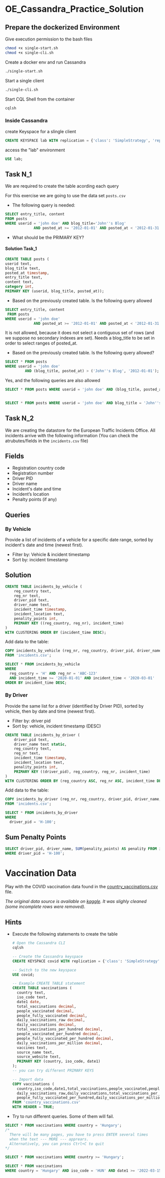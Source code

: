 # OE_Cassandra_Practice_Solution

## Prepare the dockerized Environment

Give execution permission to the bash files
```bash
chmod +x single-start.sh
chmod +x single-cli.sh
```

Create a docker env and run Cassandra
```bash
./single-start.sh
```

Start a single client
``` bash
./single-cli.sh
```

Start CQL Shell from the container
``` bash
cqlsh
```

### Inside Cassandra

create Keyspace for a slingle client
``` sql
CREATE KEYSPACE lab WITH replication = {'class': 'SimpleStrategy', 'replication_factor': 1};
```
access the "lab" environment

```sql
USE lab;
```

## Task N_1

We are required to create the table acording each query 

For this exercise we are going to use the data set ```posts.csv ```

* The following query is needed:

```sql
SELECT entry_title, content 
FROM posts 
WHERE userid = 'john doe' AND blog_title='John''s Blog' 
             AND posted_at >= '2012-01-01' AND posted_at < '2012-01-31';

```
* What should be the PRIMARY KEY?

#### Solution Task_1



```sql
CREATE TABLE posts ( 
userid text, 
blog_title text, 
posted_at timestamp, 
entry_title text, 
content text, 
category int,
PRIMARY KEY (userid, blog_title, posted_at));
```

* Based on the previously created table. Is the following query allowed

```sql
SELECT entry_title, content
 FROM posts 
WHERE userid = 'john doe' 
             AND posted_at >= '2012-01-01' AND posted_at < '2012-01-31';
```

It is not allowed, because it does not select a contiguous set of rows (and we suppose no secondary indexes are set). Needs a blog_title to be set in order to select ranges of posted_at.


* Based on the previously created table. Is the following query allowed?

```sql
SELECT * FROM posts 
WHERE userid = 'john doe' 
         AND (blog_title, posted_at) > ('John''s Blog', '2012-01-01');

```


Yes, and the following queries are also allowed

```sql
SELECT * FROM posts WHERE userid = 'john doe' AND (blog_title, posted_at) IN (('John''s Blog', '2012-01-01'), ('Extreme Chess', '2014-06-01'));
 
```

```sql
SELECT * FROM posts WHERE userid = 'john doe' AND blog_title = 'John''s Blog' AND posted_at > '2012-01-01';
```

## Task N_2

We are creating the datastore for the European Traffic Incidents Office. All incidents arrive with the following information (You can check the atrubutes/fields in the ```incidents.csv``` file)

## Fields
* Registration country code
* Registration number
* Driver PID
* Driver name
* Incident's date and time
* Incident’s location
* Penalty points (if any)

## Queries

### By Vehicle

Provide a list of incidents of a vehicle for a specific date range, sorted by incident's date and time (newest first).

* Filter by: Vehicle & incident timestamp
* Sort by: incident timestamp

## Solution 

```sql
CREATE TABLE incidents_by_vehicle (
    reg_country text,
    reg_nr text,
    driver_pid text,
    driver_name text,
    incident_time timestamp,
    incident_location text,
    penality_points int,
    PRIMARY KEY ((reg_country, reg_nr), incident_time)
)
WITH CLUSTERING ORDER BY (incident_time DESC);
```

Add data to the table: 

```sql
COPY incidents_by_vehicle (reg_nr, reg_country, driver_pid, driver_name, incident_time, incident_location, penality_points) 
FROM 'incidents.csv';
```

```sql
SELECT * FROM incidents_by_vehicle 
WHERE 
  reg_country = 'H' AND reg_nr = 'ABC-123'  
  AND incident_time >= '2020-01-01' AND incident_time < '2020-03-01'
ORDER BY incident_time DESC;
```



### By Driver

Provide the same list for a driver (identified by Driver PID), sorted by vehicle, then by date and time (newest first).

* Filter by: driver pid
* Sort by: vehicle, incident timestamp (DESC)

```sql
CREATE TABLE incidents_by_driver (
    driver_pid text,
    driver_name text static,
    reg_country text,
    reg_nr text,
    incident_time timestamp,
    incident_location text,
    penality_points int,
    PRIMARY KEY ((driver_pid), reg_country, reg_nr, incident_time)
)
WITH CLUSTERING ORDER BY (reg_country ASC, reg_nr ASC, incident_time DESC);             
```

Add data to the table: 

```sql
COPY incidents_by_driver (reg_nr, reg_country, driver_pid, driver_name, incident_time, incident_location, penality_points) 
FROM 'incidents.csv';
```

```sql
SELECT * FROM incidents_by_driver
WHERE 
  driver_pid = 'H-100';
```

## Sum Penalty Points

```sql
SELECT driver_pid, driver_name, SUM(penality_points) AS penality FROM incidents_by_driver  
WHERE driver_pid = 'H-100';

```

# Vaccination Data

Play with the COVID vaccination data found in the [country_vaccinations.csv](country_vaccinations.csv) file. 

_The original data source is available on [kaggle](https://www.kaggle.com/gpreda/covid-world-vaccination-progress). 
It was slighly cleaned (some incomplete rows were removed)._

## Hints

* Execute the following statements to create the table
  ```bash
  # Open the Cassandra CLI
  cqlsh
  ```

  ```sql
  -- Create the Cassandra keyspace
  CREATE KEYSPACE covid WITH replication = {'class': 'SimpleStrategy', 'replication_factor': 1};
  
  -- Switch to the new keyspace
  USE covid;
  
  -- Example CREATE TABLE statement
  CREATE TABLE vaccinations (
    country text,
    iso_code text,
    date1 date,
    total_vaccinations decimal,
    people_vaccinated decimal,
    people_fully_vaccinated decimal,
    daily_vaccinations_raw decimal,
    daily_vaccinations decimal,
    total_vaccinations_per_hundred decimal,
    people_vaccinated_per_hundred decimal,
    people_fully_vaccinated_per_hundred decimal,
    daily_vaccinations_per_million decimal,
    vaccines text,
    source_name text,
    source_website text,
    PRIMARY KEY (country, iso_code, date1)
  );
  -- you can try different PRIMARY KEYS
  
  -- Import data
  COPY vaccinations (
    country,iso_code,date1,total_vaccinations,people_vaccinated,people_fully_vaccinated,
    daily_vaccinations_raw,daily_vaccinations,total_vaccinations_per_hundred,people_vaccinated_per_hundred,
    people_fully_vaccinated_per_hundred,daily_vaccinations_per_million,vaccines,source_name,source_website)
  FROM 'country_vaccinations.csv'
  WITH HEADER = TRUE;
  ```

* Try to run different queries. Some of them will fail.

```sql
SELECT * FROM vaccinations WHERE country = 'Hungary';
/* 
  There will be many pages, you have to press ENTER several times 
  when the text --- MORE --- apprears. 
  Alternatively, you can press Ctrl+C to quit 
*/

SELECT * FROM vaccinations WHERE country >= 'Hungary';

SELECT * FROM vaccinations 
WHERE country = 'Hungary' AND iso_code = 'HUN' AND date1 >= '2022-03-15';
```

